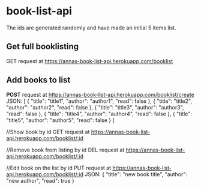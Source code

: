 # book-list-api
The ids are generated randomly and have made an initial 5 items list.

## Get full booklisting
GET request at
https://annas-book-list-api.herokuapp.com/booklist

## Add books to list
**POST** request at
https://annas-book-list-api.herokuapp.com/booklist/create
JSON:
[
	{
		"title": "title1",
		"author": "author1",
		"read": false
	},
	{
		"title": "title2",
		"author": "author2",
		"read": false
	},
	{
		"title": "title3",
		"author": "author3",
		"read": false
	},
	{
		"title": "title4",
		"author": "author4",
		"read": false
	},
	{
		"title": "title5",
		"author": "author5",
		"read": false
	}
]

//Show book by id
GET request at
https://annas-book-list-api.herokuapp.com/booklist/:id

//Remove book from listing by id
DEL request at
https://annas-book-list-api.herokuapp.com/booklist/:id

//Edit book on the list by id
PUT request at
https://annas-book-list-api.herokuapp.com/booklist/:id
JSON:
{
	"title": "new book title",
	"author": "new author",
	"read": true
}
